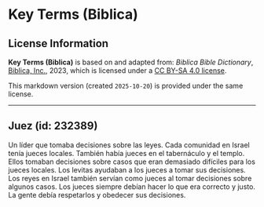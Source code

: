 # Key Terms (Biblica)

## License Information

**Key Terms (Biblica)** is based on and adapted from: _Biblica Bible Dictionary_, [Biblica, Inc.](https://www.biblica.com/), 2023, which is licensed under a [CC BY-SA 4.0 license](https://creativecommons.org/licenses/by-sa/4.0/legalcode.en).

This markdown version (created `2025-10-20`) is provided under the same license.



--------------------------------

## Juez (id: 232389)

Un líder que tomaba decisiones sobre las leyes. Cada comunidad en Israel tenía jueces locales. También había jueces en el tabernáculo y el templo. Ellos tomaban decisiones sobre casos que eran demasiado difíciles para los jueces locales. Los levitas ayudaban a los jueces a tomar sus decisiones. Los reyes en Israel también servían como jueces al tomar decisiones sobre algunos casos. Los jueces siempre debían hacer lo que era correcto y justo. La gente debía respetarlos y obedecer sus decisiones.



